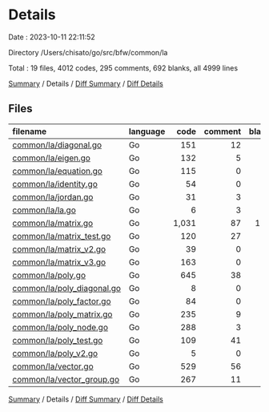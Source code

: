 # Details

Date : 2023-10-11 22:11:52

Directory /Users/chisato/go/src/bfw/common/la

Total : 19 files,  4012 codes, 295 comments, 692 blanks, all 4999 lines

[Summary](results.md) / Details / [Diff Summary](diff.md) / [Diff Details](diff-details.md)

## Files
| filename | language | code | comment | blank | total |
| :--- | :--- | ---: | ---: | ---: | ---: |
| [common/la/diagonal.go](/common/la/diagonal.go) | Go | 151 | 12 | 26 | 189 |
| [common/la/eigen.go](/common/la/eigen.go) | Go | 132 | 5 | 31 | 168 |
| [common/la/equation.go](/common/la/equation.go) | Go | 115 | 0 | 25 | 140 |
| [common/la/identity.go](/common/la/identity.go) | Go | 54 | 0 | 13 | 67 |
| [common/la/jordan.go](/common/la/jordan.go) | Go | 31 | 3 | 11 | 45 |
| [common/la/la.go](/common/la/la.go) | Go | 6 | 3 | 3 | 12 |
| [common/la/matrix.go](/common/la/matrix.go) | Go | 1,031 | 87 | 159 | 1,277 |
| [common/la/matrix_test.go](/common/la/matrix_test.go) | Go | 120 | 27 | 15 | 162 |
| [common/la/matrix_v2.go](/common/la/matrix_v2.go) | Go | 39 | 0 | 12 | 51 |
| [common/la/matrix_v3.go](/common/la/matrix_v3.go) | Go | 163 | 0 | 27 | 190 |
| [common/la/poly.go](/common/la/poly.go) | Go | 645 | 38 | 89 | 772 |
| [common/la/poly_diagonal.go](/common/la/poly_diagonal.go) | Go | 8 | 0 | 3 | 11 |
| [common/la/poly_factor.go](/common/la/poly_factor.go) | Go | 84 | 0 | 19 | 103 |
| [common/la/poly_matrix.go](/common/la/poly_matrix.go) | Go | 235 | 9 | 55 | 299 |
| [common/la/poly_node.go](/common/la/poly_node.go) | Go | 288 | 3 | 54 | 345 |
| [common/la/poly_test.go](/common/la/poly_test.go) | Go | 109 | 41 | 29 | 179 |
| [common/la/poly_v2.go](/common/la/poly_v2.go) | Go | 5 | 0 | 2 | 7 |
| [common/la/vector.go](/common/la/vector.go) | Go | 529 | 56 | 80 | 665 |
| [common/la/vector_group.go](/common/la/vector_group.go) | Go | 267 | 11 | 39 | 317 |

[Summary](results.md) / Details / [Diff Summary](diff.md) / [Diff Details](diff-details.md)